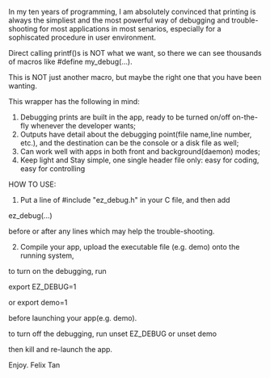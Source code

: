 In my ten years of programming, I am absolutely convinced that printing is always the simpliest and the most powerful way
of debugging and trouble-shooting for most applications in most senarios, especially 
for a sophiscated procedure in user environment.

Direct calling printf()s is NOT what we want, so there we can see thousands of macros like #define my_debug(...).

This is NOT just another macro, but maybe the right one that you have been wanting.

This wrapper has the following in mind:
1) Debugging prints are built in the app, ready to be turned on/off on-the-fly whenever the developer wants;
2) Outputs have detail about the debugging point(file name,line number, etc.), and the destination can be the console or a disk file as well;
3) Can work well with apps in both front and background(daemon) modes;
4) Keep light and Stay simple, one single header file only: easy for coding, easy for controlling


HOW TO USE:
1) Put a line of #include "ez_debug.h" in your C file, and then
add 

ez_debug(...) 

before or after any lines which may help the trouble-shooting.

2) Compile your app, upload the executable file (e.g. demo) onto the running system, 

to turn on the debugging,
run 

export EZ_DEBUG=1 

or 
export demo=1

before launching your app(e.g. demo).

to turn off the debugging, 
run
unset EZ_DEBUG
or
unset demo

then kill and re-launch the app.




Enjoy.
Felix Tan

